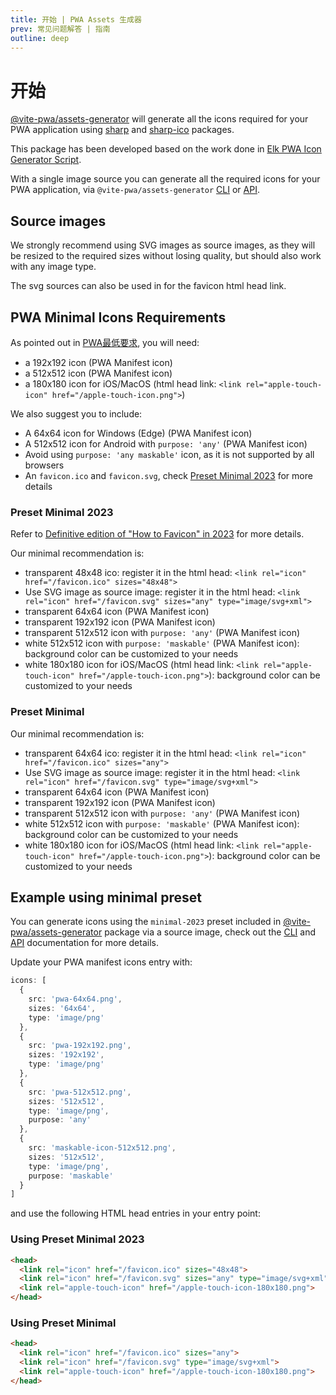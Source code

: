 ```yaml
---
title: 开始 | PWA Assets 生成器
prev: 常见问题解答 | 指南
outline: deep
---
```


# 开始

[@vite-pwa/assets-generator](https://github.com/vite-pwa/assets-generator) will generate all the icons required for your PWA application using [sharp](https://github.com/lovell/sharp/) and [sharp-ico](https://github.com/ssnangua/sharp-ico) packages.

This package has been developed based on the work done in [Elk PWA Icon Generator Script](https://github.com/elk-zone/elk/blob/main/scripts/generate-pwa-icons.ts).

With a single image source you can generate all the required icons for your PWA application, via `@vite-pwa/assets-generator` [CLI](/assets-generator/cli) or [API](/assets-generator/api).

## Source images

We strongly recommend using SVG images as source images, as they will be resized to the required sizes without losing quality, but should also work with any image type.

The svg sources can also be used in for the favicon html head link.

## PWA Minimal Icons Requirements

As pointed out in [PWA最低要求](/guide/pwa-minimal-requirements), you will need:
- a 192x192 icon (PWA Manifest icon)
- a 512x512 icon (PWA Manifest icon)
- a 180x180 icon for iOS/MacOS (html head link: `<link rel="apple-touch-icon" href="/apple-touch-icon.png">`)

We also suggest you to include:
- A 64x64 icon for Windows (Edge) (PWA Manifest icon)
- A 512x512 icon for Android with `purpose: 'any'` (PWA Manifest icon)
- Avoid using `purpose: 'any maskable'` icon, as it is not supported by all browsers
- An `favicon.ico` and `favicon.svg`, check [Preset Minimal 2023](#preset-minimal-2023) for more details

### Preset Minimal 2023 <Badge type="tip" text="新 从 v0.1.0" />

Refer to [Definitive edition of "How to Favicon" in 2023](https://dev.to/masakudamatsu/favicon-nightmare-how-to-maintain-sanity-3al7) for more details.

Our minimal recommendation is:
- transparent 48x48 ico: register it in the html head: `<link rel="icon" href="/favicon.ico" sizes="48x48">`
- Use SVG image as source image: register it in the html head: `<link rel="icon" href="/favicon.svg" sizes="any" type="image/svg+xml">`
- transparent 64x64 icon (PWA Manifest icon)
- transparent 192x192 icon (PWA Manifest icon)
- transparent 512x512 icon with `purpose: 'any'` (PWA Manifest icon)
- white 512x512 icon with `purpose: 'maskable'` (PWA Manifest icon): background color can be customized to your needs
- white 180x180 icon for iOS/MacOS (html head link: `<link rel="apple-touch-icon" href="/apple-touch-icon.png">`): background color can be customized to your needs

### Preset Minimal <Badge type="danger" text="已弃用 从 v0.1.0" />

Our minimal recommendation is:
- transparent 64x64 ico: register it in the html head: `<link rel="icon" href="/favicon.ico" sizes="any">`
- Use SVG image as source image: register it in the html head: `<link rel="icon" href="/favicon.svg" type="image/svg+xml">`
- transparent 64x64 icon (PWA Manifest icon)
- transparent 192x192 icon (PWA Manifest icon)
- transparent 512x512 icon with `purpose: 'any'` (PWA Manifest icon)
- white 512x512 icon with `purpose: 'maskable'` (PWA Manifest icon): background color can be customized to your needs
- white 180x180 icon for iOS/MacOS (html head link: `<link rel="apple-touch-icon" href="/apple-touch-icon.png">`): background color can be customized to your needs

## Example using minimal preset

You can generate icons using the `minimal-2023` preset included in [@vite-pwa/assets-generator](https://github.com/vite-pwa/assets-generator) package via a source image, check out the [CLI](/assets-generator/cli) and [API](/assets-generator/api) documentation for more details.

Update your PWA manifest icons entry with:
```ts
icons: [
  {
    src: 'pwa-64x64.png',
    sizes: '64x64',
    type: 'image/png'
  },
  {
    src: 'pwa-192x192.png',
    sizes: '192x192',
    type: 'image/png'
  },
  {
    src: 'pwa-512x512.png',
    sizes: '512x512',
    type: 'image/png',
    purpose: 'any'  
  },
  {
    src: 'maskable-icon-512x512.png',
    sizes: '512x512',
    type: 'image/png',
    purpose: 'maskable'
  }
]
```

and use the following HTML head entries in your entry point:

### Using Preset Minimal 2023 <Badge type="tip" text="新 从 v0.1.0" />

```html
<head>
  <link rel="icon" href="/favicon.ico" sizes="48x48">
  <link rel="icon" href="/favicon.svg" sizes="any" type="image/svg+xml">
  <link rel="apple-touch-icon" href="/apple-touch-icon-180x180.png">
</head>
```

### Using Preset Minimal <Badge type="danger" text="已弃用 从 v0.1.0" />

```html
<head>
  <link rel="icon" href="/favicon.ico" sizes="any">
  <link rel="icon" href="/favicon.svg" type="image/svg+xml">
  <link rel="apple-touch-icon" href="/apple-touch-icon-180x180.png">
</head>
```
